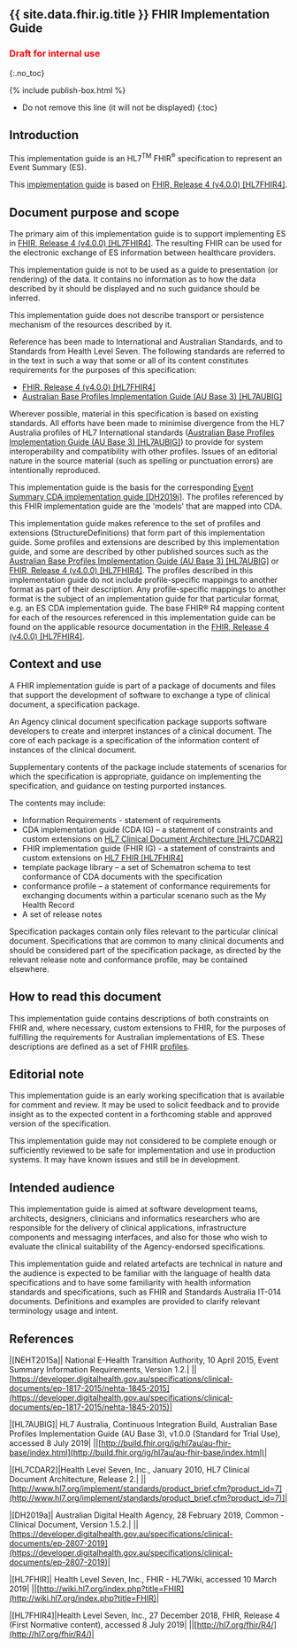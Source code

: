## {{ site.data.fhir.ig.title }} FHIR Implementation Guide
<h3 style="color:#ff0000;">Draft for internal use</h3>
{:.no_toc}

{% include publish-box.html %}
<!-- TOC  the css styling for this is \pages\assets\css\project.css under 'markdown-toc'-->
* Do not remove this line (it will not be displayed)
{:toc}
<!-- end TOC -->

## Introduction

This implementation guide is an HL7<sup>TM</sup> FHIR<sup>&reg;</sup> specification to represent an Event Summary (ES).

This [implementation guide](http://hl7.org/fhir/R4/implementationguide.html#scope) is based on [FHIR, Release 4 (v4.0.0) [HL7FHIR4]](#HL7FHIR4).


## Document purpose and scope

The primary aim of this implementation guide is to support implementing ES in [FHIR, Release 4 (v4.0.0) [HL7FHIR4]](#HL7FHIR4). The resulting FHIR can be used for the electronic exchange of ES information between healthcare providers.

This implementation guide is not to be used as a guide to presentation (or rendering) of the data. It contains no information as to how the data described by it should be displayed and no such guidance should be inferred.

This implementation guide does not describe transport or persistence mechanism of the resources described by it.

Reference has been made to International and Australian Standards, and to Standards from Health Level Seven. The following standards are referred to in the text in such a way that some or all of its content constitutes requirements for the purposes of this specification:
* [FHIR, Release 4 (v4.0.0) [HL7FHIR4]](#HL7FHIR4)
* [Australian Base Profiles Implementation Guide (AU Base 3) [HL7AUBIG]](#HL7AUBIG)

Wherever possible, material in this specification is based on existing standards. All efforts have been made to minimise divergence from the HL7 Australia profiles of HL7 International standards ([Australian Base Profiles Implementation Guide (AU Base 3) [HL7AUBIG]](#HL7AUBIG)) to provide for system interoperability and compatibility with other profiles. Issues of an editorial nature in the source material (such as spelling or punctuation errors) are intentionally reproduced.

This implementation guide is the basis for the corresponding [Event Summary CDA implementation guide [DH2019i]](#DH2019i). The profiles referenced by this FHIR implementation guide are the 'models' that are mapped into CDA.

This implementation guide makes reference to the set of profiles and extensions (StructureDefinitions) that form part of this implementation guide. Some profiles and extensions are described by this implementation guide, and some are described by other published sources such as the [Australian Base Profiles Implementation Guide (AU Base 3) [HL7AUBIG]](#HL7AUBIG) or [FHIR, Release 4 (v4.0.0) [HL7FHIR4]](#HL7FHIR4). The profiles described in this implementation guide do not include profile-specific mappings to another format as part of their description. Any profile-specific mappings to another format is the subject of an implementation guide for that particular format, e.g. an ES CDA implementation guide. The base FHIR® R4 mapping content for each of the resources referenced in this implementation guide can be found on the applicable resource documentation in the [FHIR, Release 4 (v4.0.0) [HL7FHIR4]](#HL7FHIR4).


## Context and use
A FHIR implementation guide is part of a package of documents and files that support the development of software to exchange a type of clinical document, a specification package.

An Agency clinical document specification package supports software developers to create and interpret instances of a clinical document. The core of each package is a specification of the information content of instances of the clinical document.

Supplementary contents of the package include statements of scenarios for which the specification is appropriate, guidance on implementing the specification, and guidance on testing purported instances.

The contents may include:
* Information Requirements - statement of requirements
* CDA implementation guide (CDA IG) – a statement of constraints and custom extensions on [HL7 Clinical Document Architecture [HL7CDAR2]](#HL7CDAR2)
* FHIR implementation guide (FHIR IG) - a statement of constraints and custom extensions on [HL7 FHIR [HL7FHIR4]](#HL7FHIR4)
* template package library – a set of Schematron schema to test conformance of CDA documents with the specification
* conformance profile – a statement of conformance requirements for exchanging documents within a particular scenario such as the My Health Record
* A set of release notes

Specification packages contain only files relevant to the particular clinical document. Specifications that are common to many clinical documents and should be considered part of the specification package, as directed by the relevant release note and conformance profile, may be contained elsewhere.

## How to read this document
This implementation guide contains descriptions of both constraints on FHIR and, where necessary, custom extensions to FHIR, for the purposes of fulfilling the requirements for Australian implementations of ES. These descriptions are defined as a set of FHIR [profiles](http://hl7.org/fhir/r4/profiling.html).  

<!-- The starting point for the profiles included in this implementation guide is the Event Summary profile, which references the additional profiles necessary to assert [conformance](conformance.html) for this implementation guide. -->

## Editorial note
This implementation guide is an early working specification that is available for comment and review. It may be used to solicit feedback and to provide insight as to the expected content in a forthcoming stable and approved version of the specification.

This implementation guide may not considered to be complete enough or sufficiently reviewed to be safe for implementation and use in production systems. It may have known issues and still be in development.


## Intended audience
This implementation guide is aimed at software development teams, architects, designers, clinicians and informatics researchers who are responsible for the delivery of clinical applications, infrastructure components and messaging interfaces, and also for those who wish to evaluate the clinical suitability of the Agency-endorsed specifications.

This implementation guide and related artefacts are technical in nature and the audience is expected to be familiar with the language of health data specifications and to have some familiarity with health information standards and specifications, such as FHIR and Standards Australia IT-014 documents. Definitions and examples are provided to clarify relevant terminology usage and intent.


## References

|[<a name="NEHT2015a">NEHT2015a</a>]| National E-Health Transition Authority, 10 April 2015, Event Summary Information Requirements, Version 1.2.|
||[https://developer.digitalhealth.gov.au/specifications/clinical-documents/ep-1817-2015/nehta-1845-2015](https://developer.digitalhealth.gov.au/specifications/clinical-documents/ep-1817-2015/nehta-1845-2015)|

<!--|[<a name="DH2019i">DH2019i</a>]| Australian Digital Health Agency, Not yet published, Event Summary CDA Implementation Guide, Version 2.0.|
||[https://developer.digitalhealth.gov.au/specifications/clinical-documents](https://developer.digitalhealth.gov.au/specifications/clinical-documents)|-->

|[<a name="HL7AUBIG">HL7AUBIG</a>]| HL7 Australia, Continuous Integration Build, Australian Base Profiles Implementation Guide (AU Base 3), v1.0.0 (Standard for Trial Use), accessed 8 July 2019|
||[http://build.fhir.org/ig/hl7au/au-fhir-base/index.html](http://build.fhir.org/ig/hl7au/au-fhir-base/index.html)|    

|[<a name="HL7CDAR2">HL7CDAR2</a>]|Health Level Seven, Inc., January 2010, HL7 Clinical Document Architecture, Release 2.|
||[http://www.hl7.org/implement/standards/product_brief.cfm?product_id=7](http://www.hl7.org/implement/standards/product_brief.cfm?product_id=7)]|  

|[<a name="DH2019a">DH2019a</a>]| Australian Digital Health Agency, 28 February 2019, Common - Clinical Document, Version 1.5.2.|
||[https://developer.digitalhealth.gov.au/specifications/clinical-documents/ep-2807-2019](https://developer.digitalhealth.gov.au/specifications/clinical-documents/ep-2807-2019)|

|[<a name="HL7FHIR">HL7FHIR</a>]| Health Level Seven, Inc., FHIR - HL7Wiki, accessed 10 March 2019|
||[http://wiki.hl7.org/index.php?title=FHIR](http://wiki.hl7.org/index.php?title=FHIR)|

|[<a name="HL7FHIR4">HL7FHIR4</a>]|Health Level Seven, Inc., 27 December 2018, FHIR, Release 4 (First Normative content), accessed 8 July 2019|
||[http://hl7.org/fhir/R4/](http://hl7.org/fhir/R4/)|
